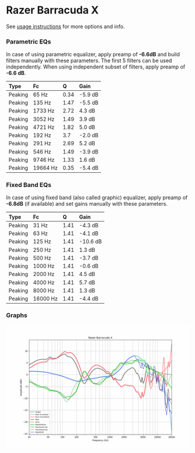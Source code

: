 # Razer Barracuda X
See [usage instructions](https://github.com/jaakkopasanen/AutoEq#usage) for more options and info.

### Parametric EQs
In case of using parametric equalizer, apply preamp of **-6.6dB** and build filters manually
with these parameters. The first 5 filters can be used independently.
When using independent subset of filters, apply preamp of **-6.6 dB**.

| Type    | Fc       |    Q | Gain    |
|:--------|:---------|:-----|:--------|
| Peaking | 65 Hz    | 0.34 | -5.9 dB |
| Peaking | 135 Hz   | 1.47 | -5.5 dB |
| Peaking | 1733 Hz  | 2.72 | 4.3 dB  |
| Peaking | 3052 Hz  | 1.49 | 3.9 dB  |
| Peaking | 4721 Hz  | 1.82 | 5.0 dB  |
| Peaking | 192 Hz   | 3.7  | -2.0 dB |
| Peaking | 291 Hz   | 2.69 | 5.2 dB  |
| Peaking | 546 Hz   | 1.49 | -3.9 dB |
| Peaking | 9746 Hz  | 1.33 | 1.6 dB  |
| Peaking | 19664 Hz | 0.35 | -5.4 dB |

### Fixed Band EQs
In case of using fixed band (also called graphic) equalizer, apply preamp of **-6.8dB**
(if available) and set gains manually with these parameters.

| Type    | Fc       |    Q | Gain     |
|:--------|:---------|:-----|:---------|
| Peaking | 31 Hz    | 1.41 | -4.3 dB  |
| Peaking | 63 Hz    | 1.41 | -4.1 dB  |
| Peaking | 125 Hz   | 1.41 | -10.6 dB |
| Peaking | 250 Hz   | 1.41 | 1.3 dB   |
| Peaking | 500 Hz   | 1.41 | -3.7 dB  |
| Peaking | 1000 Hz  | 1.41 | -0.6 dB  |
| Peaking | 2000 Hz  | 1.41 | 4.5 dB   |
| Peaking | 4000 Hz  | 1.41 | 5.7 dB   |
| Peaking | 8000 Hz  | 1.41 | 1.3 dB   |
| Peaking | 16000 Hz | 1.41 | -4.4 dB  |

### Graphs
![](./Razer%20Barracuda%20X.png)
